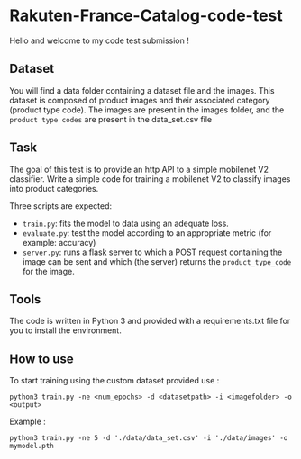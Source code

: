 # Rakuten-France-Catalog-code-test

Hello and welcome to my code test submission !

## Dataset

You will find a data folder containing a dataset file and the images.
This dataset is composed of product images and their associated category (product type code).
The images are present in the images folder, and the `product type codes` are present in the data_set.csv file

## Task

The goal of this test is to provide an http API to a simple mobilenet V2 classifier.
Write a simple code for training a mobilenet V2 to classify images into product categories.

Three scripts are expected:
- `train.py`: fits the model to data using an adequate loss. 
- `evaluate.py`: test the model according to an appropriate metric (for example: accuracy)
- `server.py`: runs a flask server to which a POST request containing the image can be sent and which (the server) returns the  `product_type_code` for the image.

## Tools

The code is written in Python 3 and provided with a requirements.txt file for you to install the environment.

## How to use

To start training using the custom dataset provided use : 
```console
python3 train.py -ne <num_epochs> -d <datasetpath> -i <imagefolder> -o <output> 
```

Example : 
```console
python3 train.py -ne 5 -d './data/data_set.csv' -i './data/images' -o mymodel.pth
```


